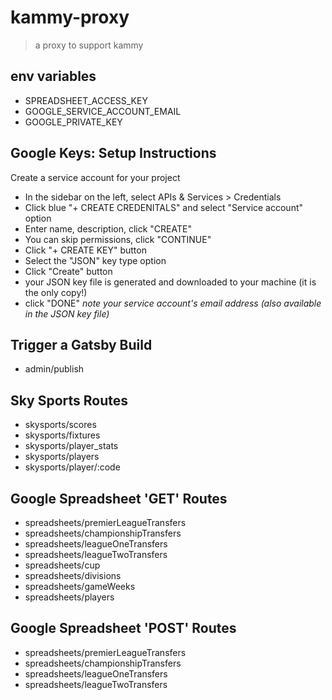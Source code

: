# kammy-proxy

 > a proxy to support kammy

## env variables

 - SPREADSHEET_ACCESS_KEY
 - GOOGLE_SERVICE_ACCOUNT_EMAIL
 - GOOGLE_PRIVATE_KEY

 ## Google Keys: Setup Instructions

Create a service account for your project
  - In the sidebar on the left, select APIs & Services > Credentials
  - Click blue "+ CREATE CREDENITALS" and select "Service account" option
  - Enter name, description, click "CREATE"
  - You can skip permissions, click "CONTINUE"
  - Click "+ CREATE KEY" button
  - Select the "JSON" key type option
  - Click "Create" button
  - your JSON key file is generated and downloaded to your machine (it is the only copy!)
  - click "DONE"
_note your service account's email address (also available in the JSON key file)_

## Trigger a Gatsby Build

 - admin/publish

## Sky Sports Routes
 - skysports/scores
 - skysports/fixtures
 - skysports/player_stats
 - skysports/players
 - skysports/player/:code

## Google Spreadsheet 'GET' Routes
 - spreadsheets/premierLeagueTransfers
 - spreadsheets/championshipTransfers
 - spreadsheets/leagueOneTransfers
 - spreadsheets/leagueTwoTransfers
 - spreadsheets/cup
 - spreadsheets/divisions
 - spreadsheets/gameWeeks
 - spreadsheets/players

## Google Spreadsheet 'POST' Routes
 - spreadsheets/premierLeagueTransfers
 - spreadsheets/championshipTransfers
 - spreadsheets/leagueOneTransfers
 - spreadsheets/leagueTwoTransfers
